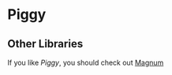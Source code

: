 # Piggy

## Other Libraries

If you like *Piggy*, you should check out [Magnum](https://github.com/AugustNagro/magnum)

